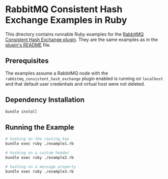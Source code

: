 # RabbitMQ Consistent Hash Exchange Examples in Ruby

This directory contains runnable Ruby examples for the [RabbitMQ Consistent Hash Exchange plugin](https://github.com/rabbitmq/rabbitmq-consistent-hash-exchange/).
They are the same examples as in the [plugin's README](../../README.md) file.

## Prerequisites

The examples assume a RabbitMQ node with the `rabbitmq_consistent_hash_exchange` plugin
enabled is running on `localhost` and that default user credentials and virtual host
were not deleted.

## Dependency Installation

``` sh
bundle install
```

## Running the Example

``` sh
# hashing on the routing key
bundle exec ruby ./example1.rb

# hashing on a custom header
bundle exec ruby ./example2.rb

# hashing on a message property
bundle exec ruby ./example3.rb
```
